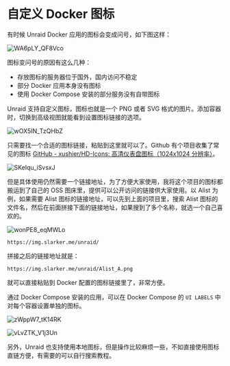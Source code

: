 # 自定义 Docker 图标

有时候 Unraid Docker 应用的图标会变成问号，如下图这样：

![WA6pLY_QF8Vco](https://img.slarker.me/wiki/WA6pLY_QF8Vco.png)

图标变问号的原因有这么几种：

- 存放图标的服务器位于国外，国内访问不稳定
- 部分 Docker 应用本身没有图标
- 使用 Docker Compose 安装的部分服务没有自带图标

Unraid 支持自定义图标，图标也就是一个 PNG 或者 SVG 格式的图片。添加容器时，切换到高级视图就能看到设置图标链接的选项。

![wOX5IN_TzQHbZ](https://img.slarker.me/wiki/wOX5IN_TzQHbZ.png)

只需要找一个合适的图标链接，粘贴到这里就可以了。Github 有个项目收集了常见的图标  [GitHub - xushier/HD-Icons: 高清仪表盘图标（1024x1024 分辨率）](https://github.com/xushier/HD-Icons)。

![SKeIqu_iSvsxJ](https://img.slarker.me/wiki/SKeIqu_iSvsxJ.png)

但是具体使用仍然需要一个链接地址，为了方便大家使用，我将这个项目的图标都搬运到了自己的 OSS 图床里，提供可以公开访问的链接供大家使用。以 Alist 为例，如果需要 Alist 图标的链接地址，可以先到上面的项目里，搜索 Alist 图标的文件名，然后在前面拼接下面的链接地址，如果搜到了多个名称，就选一个自己喜欢的。

![wonPE8_eqMWLo](https://img.slarker.me/wiki/wonPE8_eqMWLo.png)

```
https://img.slarker.me/unraid/
```

拼接之后的链接地址就是：

```
https://img.slarker.me/unraid/Alist_A.png
```

就可以直接粘贴到 Docker 配置的图标链接里了，非常方便。

通过 Docker Compose 安装的应用，可以在 Docker Compose 的 `UI LABELS` 中对每个容器设置单独的图标。

![zWppW7_tK14RK](https://img.slarker.me/wiki/zWppW7_tK14RK.png)

![vLvZTK_V1j3Un](https://img.slarker.me/wiki/vLvZTK_V1j3Un.png)

另外，Unraid 也支持使用本地图标，但是操作比较麻烦一些，不如直接使用图标直链方便，有需要的可以自行搜索教程。